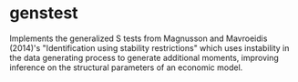 # genstest
Implements the generalized S tests from Magnusson and Mavroeidis (2014)'s "Identification using stability restrictions" which uses instability in the data generating process to generate additional moments, improving inference on the structural parameters of an economic model.
